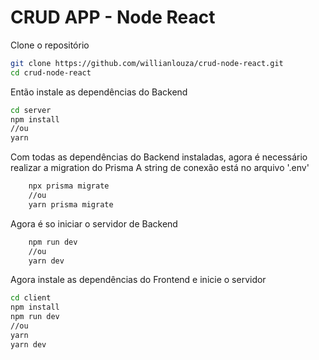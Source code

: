 # CRUD APP - Node React


Clone o repositório
```zsh
git clone https://github.com/willianlouza/crud-node-react.git
cd crud-node-react
```

Então instale as dependências do Backend 

```zsh
cd server
npm install
//ou
yarn 
```
Com todas as dependências do Backend instaladas, agora é necessário realizar a migration do Prisma
A string de conexão está no arquivo '.env'
```zsh
	npx prisma migrate
	//ou
	yarn prisma migrate
```

Agora é so iniciar o servidor de Backend
```zsh
	npm run dev
	//ou
	yarn dev
```


Agora instale as dependências do Frontend e inicie o servidor

```zsh
cd client
npm install
npm run dev
//ou
yarn 
yarn dev
```
